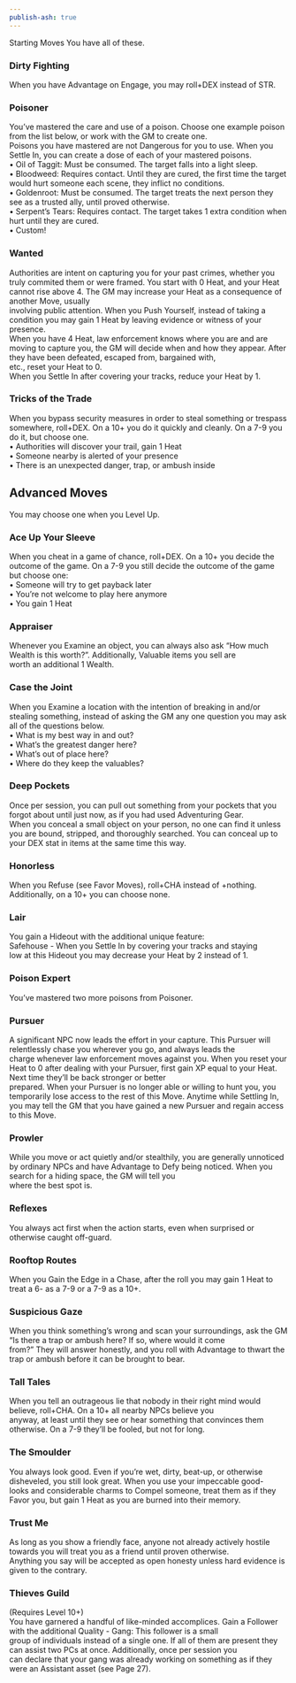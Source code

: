 ```yaml
---  
publish-ash: true  
---  
```

Starting Moves You have all of these.  
  
### Dirty Fighting  
When you have Advantage on Engage, you may roll+DEX instead of STR.  
### Poisoner  
You’ve mastered the care and use of a poison. Choose one example poison from the list below, or work with the GM to create one.  
Poisons you have mastered are not Dangerous for you to use. When you Settle In, you can create a dose of each of your mastered poisons.  
• Oil of Taggit: Must be consumed. The target falls into a light sleep.  
• Bloodweed: Requires contact. Until they are cured, the first time the target would hurt someone each scene, they inflict no conditions.  
• Goldenroot: Must be consumed. The target treats the next person they see as a trusted ally, until proved otherwise.  
• Serpent’s Tears: Requires contact. The target takes 1 extra condition when hurt until they are cured.  
• Custom!  
### Wanted  
Authorities are intent on capturing you for your past crimes, whether you truly commited them or were framed. You start with 0 Heat, and your Heat cannot rise above 4. The GM may increase your Heat as a consequence of another Move, usually  
involving public attention. When you Push Yourself, instead of taking a condition you may gain 1 Heat by leaving evidence or witness of your presence.  
When you have 4 Heat, law enforcement knows where you are and are moving to capture you, the GM will decide when and how they appear. After they have been defeated, escaped from, bargained with,  
etc., reset your Heat to 0.  
When you Settle In after covering your tracks, reduce your Heat by 1.  
### Tricks of the Trade  
When you bypass security measures in order to steal something or trespass somewhere, roll+DEX. On a 10+ you do it quickly and cleanly. On a 7-9 you do it, but choose one.  
• Authorities will discover your trail, gain 1 Heat  
• Someone nearby is alerted of your presence  
• There is an unexpected danger, trap, or ambush inside  
  
## Advanced Moves   
You may choose one when you Level Up.  
### Ace Up Your Sleeve  
When you cheat in a game of chance, roll+DEX. On a 10+ you decide the outcome of the game. On a 7-9 you still decide the outcome of the game but choose one:  
• Someone will try to get payback later  
• You’re not welcome to play here anymore  
• You gain 1 Heat  
### Appraiser  
Whenever you Examine an object, you can always also ask “How much Wealth is this worth?”. Additionally, Valuable items you sell are  
worth an additional 1 Wealth.  
### Case the Joint  
When you Examine a location with the intention of breaking in and/or stealing something, instead of asking the GM any one question you may ask all of the questions below.  
• What is my best way in and out?  
• What’s the greatest danger here?  
• What’s out of place here?  
• Where do they keep the valuables?  
### Deep Pockets  
Once per session, you can pull out something from your pockets that you forgot about until just now, as if you had used Adventuring Gear.  
When you conceal a small object on your person, no one can find it unless you are bound, stripped, and thoroughly searched. You can conceal up to your DEX stat in items at the same time this way.  
### Honorless  
When you Refuse (see Favor Moves), roll+CHA instead of +nothing.  
Additionally, on a 10+ you can choose none.  
### Lair  
You gain a Hideout with the additional unique feature:  
Safehouse - When you Settle In by covering your tracks and staying  
low at this Hideout you may decrease your Heat by 2 instead of 1.  
### Poison Expert  
You’ve mastered two more poisons from Poisoner.  
### Pursuer  
A significant NPC now leads the effort in your capture. This Pursuer will relentlessly chase you wherever you go, and always leads the  
charge whenever law enforcement moves against you. When you reset your Heat to 0 after dealing with your Pursuer, first gain XP equal to your Heat. Next time they’ll be back stronger or better  
prepared. When your Pursuer is no longer able or willing to hunt you, you temporarily lose access to the rest of this Move. Anytime while Settling In, you may tell the GM that you have gained a new Pursuer and regain access to this Move.  
### Prowler  
While you move or act quietly and/or stealthily, you are generally unnoticed by ordinary NPCs and have Advantage to Defy being noticed. When you search for a hiding space, the GM will tell you  
where the best spot is.  
### Reflexes  
You always act first when the action starts, even when surprised or otherwise caught off-guard.  
### Rooftop Routes  
When you Gain the Edge in a Chase, after the roll you may gain 1 Heat to treat a 6- as a 7-9 or a 7-9 as a 10+.  
### Suspicious Gaze  
When you think something’s wrong and scan your surroundings, ask the GM “Is there a trap or ambush here? If so, where would it come  
from?” They will answer honestly, and you roll with Advantage to thwart the trap or ambush before it can be brought to bear.  
### Tall Tales  
When you tell an outrageous lie that nobody in their right mind would believe, roll+CHA. On a 10+ all nearby NPCs believe you  
anyway, at least until they see or hear something that convinces them otherwise. On a 7-9 they’ll be fooled, but not for long.  
### The Smoulder  
You always look good. Even if you’re wet, dirty, beat-up, or otherwise disheveled, you still look great. When you use your impeccable good-  
looks and considerable charms to Compel someone, treat them as if they Favor you, but gain 1 Heat as you are burned into their memory.  
### Trust Me  
As long as you show a friendly face, anyone not already actively hostile towards you will treat you as a friend until proven otherwise.  
Anything you say will be accepted as open honesty unless hard evidence is given to the contrary.  
### Thieves Guild   
(Requires Level 10+)  
You have garnered a handful of like-minded accomplices. Gain a Follower with the additional Quality - Gang: This follower is a small  
group of individuals instead of a single one. If all of them are present they can assist two PCs at once. Additionally, once per session you  
can declare that your gang was already working on something as if they were an Assistant asset (see Page 27).